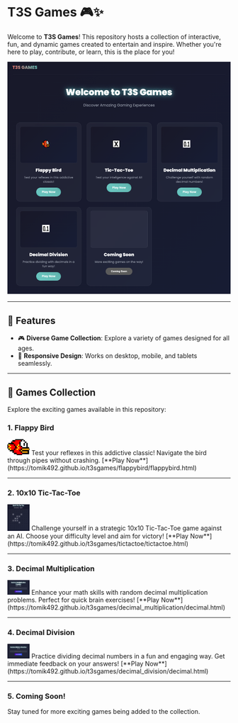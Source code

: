 # T3S Games 🎮✨  

Welcome to **T3S Games**! This repository hosts a collection of interactive, fun, and dynamic games created to entertain and inspire. Whether you're here to play, contribute, or learn, this is the place for you!  

![T3S Games Banner](images/main.png)  

---

## 🚀 Features  

- 🎮 **Diverse Game Collection**: Explore a variety of games designed for all ages.  
- 📱 **Responsive Design**: Works on desktop, mobile, and tablets seamlessly.  

---

## 🎲 Games Collection  

Explore the exciting games available in this repository:

### 1. **Flappy Bird**  
<img src="flappybird/images/bird.png" alt="Flappy Bird Icon" width="10%">  
Test your reflexes in this addictive classic! Navigate the bird through pipes without crashing.  
[**Play Now**](https://tomik492.github.io/t3sgames/flappybird/flappybird.html)  

---

### 2. **10x10 Tic-Tac-Toe**  
<img src="images/tictactoe1.png" alt="Tic-Tac-Toe Icon" width="10%">  
Challenge yourself in a strategic 10x10 Tic-Tac-Toe game against an AI. Choose your difficulty level and aim for victory!  
[**Play Now**](https://tomik492.github.io/t3sgames/tictactoe/tictactoe.html)  

---

### 3. **Decimal Multiplication**  
<img src="images/multiplication.png" alt="Decimal Multiplication Icon" width="10%">  
Enhance your math skills with random decimal multiplication problems. Perfect for quick brain exercises!  
[**Play Now**](https://tomik492.github.io/t3sgames/decimal_multiplication/decimal.html)  

---

### 4. **Decimal Division**  
<img src="images/division.png" alt="Decimal Division Icon" width="10%">  
Practice dividing decimal numbers in a fun and engaging way. Get immediate feedback on your answers!  
[**Play Now**](https://tomik492.github.io/t3sgames/decimal_division/decimal.html)  

---

### 5. **Coming Soon!**  
Stay tuned for more exciting games being added to the collection.  

